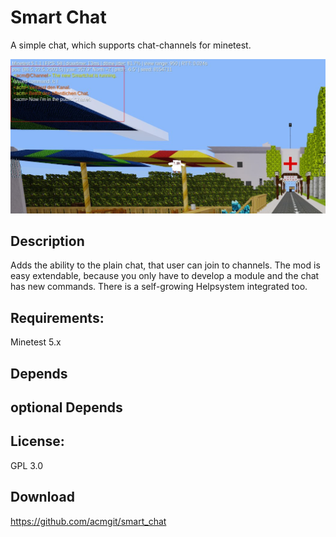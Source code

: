 # Smart Chat
A simple chat, which supports chat-channels for minetest.

![Screenshot 1](screenshot.jpg)

## Description
Adds the ability to the plain chat, that user can join to channels.
The mod is easy extendable, because you only have to develop a module and
the chat has new commands.
There is a self-growing Helpsystem integrated too.

## Requirements:
Minetest 5.x

## Depends

## optional Depends

## License:
GPL 3.0

## Download
https://github.com/acmgit/smart_chat
